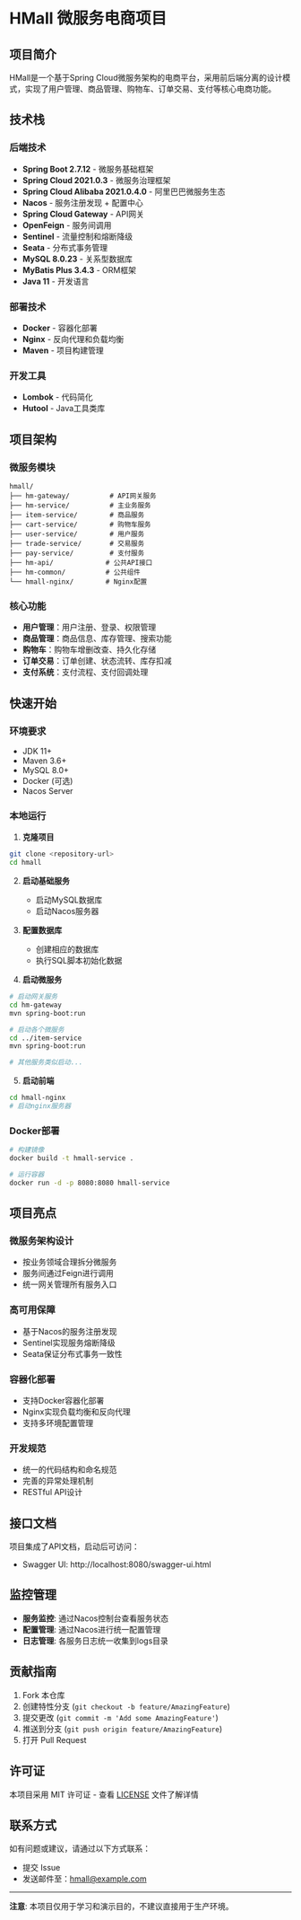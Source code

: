# HMall 微服务电商项目

## 项目简介

HMall是一个基于Spring Cloud微服务架构的电商平台，采用前后端分离的设计模式，实现了用户管理、商品管理、购物车、订单交易、支付等核心电商功能。

## 技术栈

### 后端技术
- **Spring Boot 2.7.12** - 微服务基础框架
- **Spring Cloud 2021.0.3** - 微服务治理框架
- **Spring Cloud Alibaba 2021.0.4.0** - 阿里巴巴微服务生态
- **Nacos** - 服务注册发现 + 配置中心
- **Spring Cloud Gateway** - API网关
- **OpenFeign** - 服务间调用
- **Sentinel** - 流量控制和熔断降级
- **Seata** - 分布式事务管理
- **MySQL 8.0.23** - 关系型数据库
- **MyBatis Plus 3.4.3** - ORM框架
- **Java 11** - 开发语言

### 部署技术
- **Docker** - 容器化部署
- **Nginx** - 反向代理和负载均衡
- **Maven** - 项目构建管理

### 开发工具
- **Lombok** - 代码简化
- **Hutool** - Java工具类库

## 项目架构

### 微服务模块
```
hmall/
├── hm-gateway/          # API网关服务
├── hm-service/          # 主业务服务
├── item-service/        # 商品服务
├── cart-service/        # 购物车服务
├── user-service/        # 用户服务
├── trade-service/       # 交易服务
├── pay-service/         # 支付服务
├── hm-api/             # 公共API接口
├── hm-common/          # 公共组件
└── hmall-nginx/        # Nginx配置
```

### 核心功能
- **用户管理**：用户注册、登录、权限管理
- **商品管理**：商品信息、库存管理、搜索功能
- **购物车**：购物车增删改查、持久化存储
- **订单交易**：订单创建、状态流转、库存扣减
- **支付系统**：支付流程、支付回调处理

## 快速开始

### 环境要求
- JDK 11+
- Maven 3.6+
- MySQL 8.0+
- Docker (可选)
- Nacos Server

### 本地运行

1. **克隆项目**
```bash
git clone <repository-url>
cd hmall
```

2. **启动基础服务**
   - 启动MySQL数据库
   - 启动Nacos服务器

3. **配置数据库**
   - 创建相应的数据库
   - 执行SQL脚本初始化数据

4. **启动微服务**
```bash
# 启动网关服务
cd hm-gateway
mvn spring-boot:run

# 启动各个微服务
cd ../item-service
mvn spring-boot:run

# 其他服务类似启动...
```

5. **启动前端**
```bash
cd hmall-nginx
# 启动nginx服务器
```

### Docker部署

```bash
# 构建镜像
docker build -t hmall-service .

# 运行容器
docker run -d -p 8080:8080 hmall-service
```

## 项目亮点

### 微服务架构设计
- 按业务领域合理拆分微服务
- 服务间通过Feign进行调用
- 统一网关管理所有服务入口

### 高可用保障
- 基于Nacos的服务注册发现
- Sentinel实现服务熔断降级
- Seata保证分布式事务一致性

### 容器化部署
- 支持Docker容器化部署
- Nginx实现负载均衡和反向代理
- 支持多环境配置管理

### 开发规范
- 统一的代码结构和命名规范
- 完善的异常处理机制
- RESTful API设计

## 接口文档

项目集成了API文档，启动后可访问：
- Swagger UI: http://localhost:8080/swagger-ui.html

## 监控管理

- **服务监控**: 通过Nacos控制台查看服务状态
- **配置管理**: 通过Nacos进行统一配置管理
- **日志管理**: 各服务日志统一收集到logs目录

## 贡献指南

1. Fork 本仓库
2. 创建特性分支 (`git checkout -b feature/AmazingFeature`)
3. 提交更改 (`git commit -m 'Add some AmazingFeature'`)
4. 推送到分支 (`git push origin feature/AmazingFeature`)
5. 打开 Pull Request

## 许可证

本项目采用 MIT 许可证 - 查看 [LICENSE](LICENSE) 文件了解详情

## 联系方式

如有问题或建议，请通过以下方式联系：
- 提交 Issue
- 发送邮件至：hmall@example.com

---

**注意**: 本项目仅用于学习和演示目的，不建议直接用于生产环境。